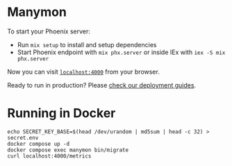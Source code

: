 # Manymon

To start your Phoenix server:

  * Run `mix setup` to install and setup dependencies
  * Start Phoenix endpoint with `mix phx.server` or inside IEx with `iex -S mix phx.server`

Now you can visit [`localhost:4000`](http://localhost:4000) from your browser.

Ready to run in production? Please [check our deployment guides](https://hexdocs.pm/phoenix/deployment.html).


# Running in Docker

```
echo SECRET_KEY_BASE=$(head /dev/urandom | md5sum | head -c 32) > secret.env
docker compose up -d
docker compose exec manymon bin/migrate
curl localhost:4000/metrics
```
